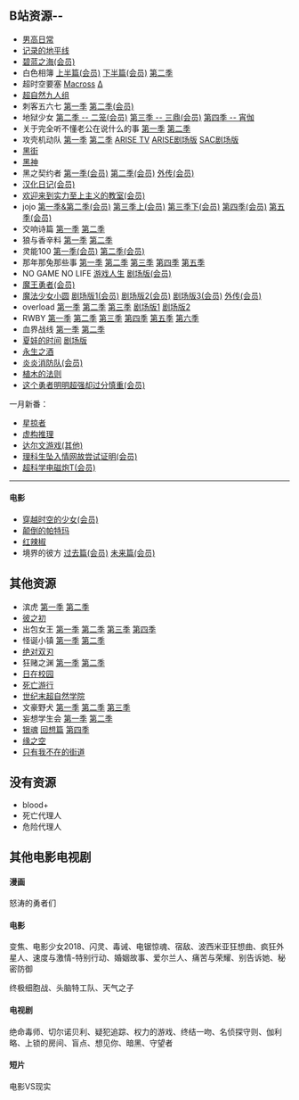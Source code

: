 <head>
	<script type="text/javascript">
	(function() {
		var link = document.createElement('link');
		link.type = 'image/x-icon';
		link.rel = 'shortcut icon';
		link.href = '../h.ico';
		document.getElementsByTagName('head')[0].appendChild(link);
	}());
	</script>
</head>


## B站资源--

- <a href="https://www.bilibili.com/bangumi/media/md2680/">男高日常</a>  
- <a href="https://www.bilibili.com/bangumi/play/ss289/">记录的地平线</a>  
- <a href="https://www.bilibili.com/bangumi/media/md102312/">碧蓝之海(会员)</a>  
- 白色相簿  <a href="https://www.bilibili.com/bangumi/media/md1078">上半篇(会员)</a>  <a href="https://www.bilibili.com/bangumi/media/md28220987">下半篇(会员)</a>  <a href="https://www.bilibili.com/bangumi/media/md3516/">第二季</a>  
- 超时空要塞  <a href="https://www.bilibili.com/bangumi/media/md1187/">Macross</a>  <a href="https://www.bilibili.com/bangumi/media/md3530/">Δ</a>  
- <a href="https://www.bilibili.com/bangumi/media/md5526">超自然九人组</a>  
- 刺客五六七  <a href="https://www.bilibili.com/bangumi/media/md6360/">第一季</a>  <a href="https://www.bilibili.com/bangumi/media/md28222513/">第二季(会员)</a>  
- 地狱少女  <a href="https://www.bilibili.com/bangumi/media/md28220983">第二季 -- 二笼(会员)</a>  <a href="https://www.bilibili.com/bangumi/media/md28220469">第三季 -- 三鼎(会员)</a>  <a href="https://www.bilibili.com/bangumi/media/md6341/">第四季 -- 宵伽</a>  
- 关于完全听不懂老公在说什么的事  <a href="https://www.bilibili.com/bangumi/media/md1530/">第一季</a>  <a href="https://www.bilibili.com/bangumi/media/md1655">第二季</a>  
- 攻壳机动队  <a href="https://www.bilibili.com/bangumi/media/md1564">第一季</a>  <a href="https://www.bilibili.com/bangumi/media/md1565">第二季</a>  <a href="https://www.bilibili.com/bangumi/media/md1568">ARISE TV</a>  <a href="https://www.bilibili.com/bangumi/media/md5180">ARISE剧场版</a>  <a href="https://www.bilibili.com/bangumi/media/md1566">SAC剧场版</a>  
- <a href="https://www.bilibili.com/bangumi/media/md2601">黑街</a>  
- <a href="https://www.bilibili.com/bangumi/media/md1102/">黑神</a>  
- 黑之契约者  <a href="https://www.bilibili.com/bangumi/media/md1064/">第一季(会员)</a>  <a href="https://www.bilibili.com/bangumi/media/md1065">第二季(会员)</a>  <a href="https://www.bilibili.com/bangumi/media/md1066/">外传(会员)</a>  
- <a href="https://www.bilibili.com/bangumi/media/md4314622">汉化日记(会员)</a>  
- <a href="https://www.bilibili.com/bangumi/media/md6339/">欢迎来到实力至上主义的教室(会员)</a>  
- jojo  <a href="https://www.bilibili.com/bangumi/media/md28223479">第一季&第二季(会员)</a>  <a href="https://www.bilibili.com/bangumi/media/md28223481">第三季上(会员)</a>  <a href="https://www.bilibili.com/bangumi/media/md28223483">第三季下(会员)</a>  <a href="https://www.bilibili.com/bangumi/media/md140552">第四季(会员)</a>  <a href="https://www.bilibili.com/bangumi/media/md135652">第五季(会员)</a>  
- 交响诗篇  <a href="https://www.bilibili.com/bangumi/media/md790/">第一季</a>  <a href="https://www.bilibili.com/bangumi/media/md791">第二季</a>  
- 狼与香辛料  <a href="https://www.bilibili.com/bangumi/media/md1071/">第一季</a>  <a href="https://www.bilibili.com/bangumi/media/md1072">第二季</a>  
- 灵能100  <a href="https://www.bilibili.com/bangumi/media/md5058/">第一季(会员)</a>  <a href="https://www.bilibili.com/bangumi/media/md4762734">第二季(会员)</a>  
- 那年那兔那些事  <a href="https://www.bilibili.com/bangumi/media/md1689/">第一季</a>  <a href="https://www.bilibili.com/bangumi/media/md2967">第二季</a>  <a href="https://www.bilibili.com/bangumi/media/md5559">第三季</a>  <a href="https://www.bilibili.com/bangumi/media/md6018">第四季</a>  <a href="https://www.bilibili.com/bangumi/media/md28222617">第五季</a>  
- NO GAME NO LIFE  <a href="https://www.bilibili.com/bangumi/media/md184">游戏人生</a>  <a href="https://www.bilibili.com/bangumi/media/md28222224">剧场版(会员)</a>  
- <a href="https://www.bilibili.com/bangumi/media/md444/">魔王勇者(会员)</a>  
- <a href="https://www.bilibili.com/bangumi/media/md2539/">魔法少女小圆</a>  <a href="https://www.bilibili.com/bangumi/media/md28220103">剧场版1(会员)</a>  <a href="https://www.bilibili.com/bangumi/media/md28220104">剧场版2(会员)</a>  <a href="https://www.bilibili.com/bangumi/media/md28220105">剧场版3(会员)</a>  <a href="https://www.bilibili.com/bangumi/media/md28223817">外传(会员)</a>  
- overload  <a href="https://www.bilibili.com/bangumi/media/md2576">第一季</a>  <a href="https://www.bilibili.com/bangumi/media/md8792">第二季</a>  <a href="https://www.bilibili.com/bangumi/media/md102252">第三季</a>  <a href="https://www.bilibili.com/bangumi/media/md91972">剧场版1</a>  <a href="https://www.bilibili.com/bangumi/media/md113152">剧场版2</a>  
- RWBY  <a href="https://www.bilibili.com/bangumi/media/md333/">第一季</a>  <a href="https://www.bilibili.com/bangumi/media/md334">第二季</a>  <a href="https://www.bilibili.com/bangumi/media/md2894">第三季</a>  <a href="https://www.bilibili.com/bangumi/media/md5636">第四季</a>  <a href="https://www.bilibili.com/bangumi/media/md7552">第五季</a>  <a href="https://www.bilibili.com/bangumi/media/md2430940">第六季</a>  
- 血界战线  <a href="https://www.bilibili.com/bangumi/media/md1553/">第一季</a>  <a href="https://www.bilibili.com/bangumi/media/md6439/">第二季</a>  
- <a href="https://www.bilibili.com/bangumi/media/md3339/">夏娃的时间</a>  <a href="https://www.bilibili.com/bangumi/media/md2004">剧场版</a>  
- <a href="https://www.bilibili.com/bangumi/media/md1359/">永生之酒</a>  
- <a href="https://www.bilibili.com/bangumi/media/md28221335/">炎炎消防队(会员)</a>  
- <a href="https://www.bilibili.com/bangumi/media/md2659/">植木的法则</a>  
- <a href="https://www.bilibili.com/bangumi/media/md28222736/">这个勇者明明超强却过分慎重(会员)</a>  

一月新番：

- <a href="https://www.bilibili.com/bangumi/media/md28224117/">星掠者</a>  
- <a href="https://www.bilibili.com/bangumi/media/md28224145/">虚构推理</a>  
- <a href="http://www.yhdm.tv/show/4760.html">达尔文游戏(其他)</a>  
- <a href="https://www.bilibili.com/bangumi/media/md28223860/">理科生坠入情网故尝试证明(会员)</a>  
- <a href="https://www.bilibili.com/bangumi/media/md28224095/">超科学电磁炮T(会员)</a>  

------

#### 电影

- <a href="https://www.bilibili.com/bangumi/media/md2687/">穿越时空的少女(会员)</a>  
- <a href="https://www.bilibili.com/bangumi/media/md3668/">颠倒的帕特玛</a>  
- <a href="https://www.bilibili.com/video/av4887477">红辣椒</a>  
- 境界的彼方  <a href="https://www.bilibili.com/bangumi/media/md3366">过去篇(会员)</a>  <a href="https://www.bilibili.com/bangumi/media/md2844/">未来篇(会员)</a>  



## 其他资源

- 滨虎  <a href="http://www.yhdm.tv/show/1327.html">第一季</a>  <a href="http://www.yhdm.tv/show/1328.html">第二季</a>  
- <a href="http://www.yhdm.tv/show/4112.html">彼之初</a>  
- 出包女王  <a href="http://www.yhdm.tv/show/3722.html">第一季</a>  <a href="http://www.yhdm.tv/show/3720.html">第二季</a>  <a href="http://www.yhdm.tv/show/3719.html">第三季</a>  <a href="http://www.yhdm.tv/show/3721.html">第四季</a>  
- 怪诞小镇  <a href="http://www.yhdm.tv/show/4582.html">第一季</a>  <a href="http://www.yhdm.tv/show/4583.html">第二季</a>  
- <a href="http://www.yhdm.tv/show/1152.html">绝对双刃</a>  
- 狂赌之渊  <a href="http://www.yhdm.tv/show/3890.html">第一季</a>  <a href="http://www.yhdm.tv/show/4370.html">第二季</a>  
- <a href="http://www.yhdm.tv/show/3728.html">日在校园</a>  
- <a href="http://www.yhdm.tv/show/1201.html">死亡游行</a>  
- <a href="http://www.yhdm.tv/show/79.html">世纪末超自然学院</a>  
- 文豪野犬  <a href="http://www.yhdm.tv/show/2457.html">第一季</a>  <a href="http://www.yhdm.tv/show/3320.html">第二季</a>  <a href="http://www.yhdm.tv/show/4527.html">第三季</a>  
- 妄想学生会  <a href="http://www.yhdm.tv/show/524.html">第一季</a>  <a href="http://www.yhdm.tv/show/1621.html">第二季</a>  
- <a href="http://www.yhdm.tv/show/1223.html">银魂</a>  <a href="http://www.yhdm.tv/show/3868.html">回想篇</a>  <a href="http://www.yhdm.tv/show/1237.html">第四季</a>  
- <a href="http://www.yhdm.tv/show/3746.html">缘之空</a>  
- <a href="http://www.yhdm.tv/show/2499.html">只有我不在的街道</a>  



## 没有资源

- blood+
- 死亡代理人
- 危险代理人



## 其他电影电视剧

#### 漫画

怒涛的勇者们

#### 电影

变焦、电影少女2018、闪灵、毒诫、电锯惊魂、宿敌、波西米亚狂想曲、疯狂外星人、速度与激情-特别行动、婚姻故事、爱尔兰人、痛苦与荣耀、别告诉她、秘密防御

终极细胞战、头脑特工队、天气之子

#### 电视剧

绝命毒师、切尔诺贝利、疑犯追踪、权力的游戏、终结一吻、名侦探守则、伽利略、上锁的房间、盲点、想见你、暗黑、守望者

#### 短片

电影VS现实



